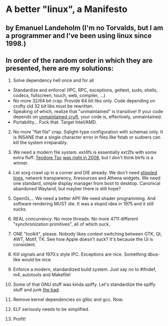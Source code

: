 A better "linux", a Manifesto
=============================

by Emanuel Landeholm (I'm no Torvalds, but I am a programmer and I've been using linux since 1998.)
---------------------------------------------------------------------------------------------------

In order of the random order in which they are presented, here are my solutions:
--------------------------------------------------------------------------------

1. Solve dependency hell once and for all
  * Standardize and enforce! (IPC, RPC, exceptions, gettext, sudo, shells, codecs, fullscreen, touch, web, compiler, ...)
  * No more 32/64 bit crap. Provide 64 bit libs only. Code depending on crufty old 32 bit libs must be rewritten.
  * Speaking of which, realize that "unmaintained" is transitive! If your code depends on [unmaintained cruft](http://libjpeg.sourceforge.net/), your code is, effectively, unmaintained.
  * Portability... Fuck that. Target Intel/AMD.
2. No more "flat file" crap. Sqlight-type configuration with schemas only. It is INSANE that a single character error in files like
fstab or sudoers can kill the system irreparably.
3. We need a modern file system. ext4fs is essentially ext2fs with some extra fluff. [Teodore Tso](http://thunk.org/tytso/blog/) [was right in 2008](https://lkml.org/lkml/2008/8/1/217), but I don't think btrfs is a winner.
4. Let xorg crawl up in a corner and DIE already. We don't need [stippled lines](http://wayland.freedesktop.org/faq.html#heading_toc_j_6), network transparency, Xresources and Athena widgets. We need one standard, simple display manager from boot to desktop. Canonical abandoned Wayland, but mayber there is still hope?
5. OpenGL... We need a better API! We need shader programming. And software rendering MUST die. It was a stupid idea in 1975 and it still sucks.
6. REAL concurrency. No more threads. No more 4711 different "synchronization primitives", all of which suck.
7. ONE "toolkit", please. Nobody likes context switching between GTK, Qt, AWT, Motif, TK. See how Apple doesn't suck? It's because the UI is consistent.
8. Kill signals and 1970:s style IPC. Exceptions are nice. Something dbus-like would be nice.
10. Enforce a modern, standardized build system. Just say no to #ifndef, m4, autotools and Makefile!
11. Some of that GNU stuff was kinda spiffy. Let's standardize the spiffy stuff and junk [the bad](http://en.wikipedia.org/wiki/Shellshock_%28software_bug%29).
12. Remove kernel dependencies on glibc and gcc. Now.
13. ELF seriously needs to be simplified.

64738. Profit!

